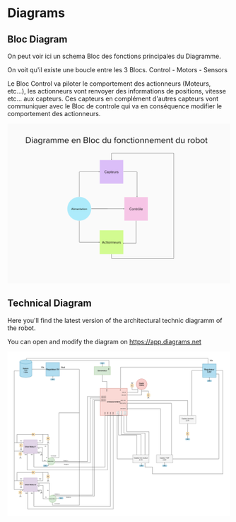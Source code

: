 # Diagrams



## Bloc Diagram


On peut voir ici un schema Bloc des fonctions principales du Diagramme.

On voit qu'il existe une boucle entre les 3 Blocs. Control - Motors - Sensors

Le Bloc Control va piloter le comportement des actionneurs (Moteurs, etc...), les actionneurs vont renvoyer des informations de positions, vitesse etc... aux capteurs. Ces capteurs en complément d'autres capteurs vont communiquer avec le Bloc de controle qui va en conséquence modifier le comportement des actionneurs.


![alt text](https://github.com/Artpel1805/Beerator/blob/40e50b92cf9172d4fdbbb3cd463ca5d588f9cea2/Diagramme/DiagramBloc.png)

## Technical Diagram

Here you'll find the latest version of the architectural technic diagramm of the robot.

You can open and modify the diagram on https://app.diagrams.net

![alt text](https://github.com/Artpel1805/Beerator/blob/1db995e974017155ed233134d93f03a3120a4014/Diagramme/Diagramme%20sans%20nom.drawio.png)
